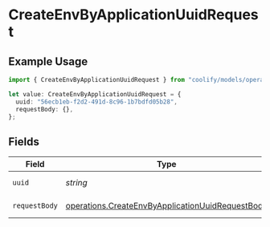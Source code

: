 # CreateEnvByApplicationUuidRequest

## Example Usage

```typescript
import { CreateEnvByApplicationUuidRequest } from "coolify/models/operations";

let value: CreateEnvByApplicationUuidRequest = {
  uuid: "56ecb1eb-f2d2-491d-8c96-1b7bdfd05b28",
  requestBody: {},
};
```

## Fields

| Field                                                                                                                | Type                                                                                                                 | Required                                                                                                             | Description                                                                                                          |
| -------------------------------------------------------------------------------------------------------------------- | -------------------------------------------------------------------------------------------------------------------- | -------------------------------------------------------------------------------------------------------------------- | -------------------------------------------------------------------------------------------------------------------- |
| `uuid`                                                                                                               | *string*                                                                                                             | :heavy_check_mark:                                                                                                   | UUID of the application.                                                                                             |
| `requestBody`                                                                                                        | [operations.CreateEnvByApplicationUuidRequestBody](../../models/operations/createenvbyapplicationuuidrequestbody.md) | :heavy_check_mark:                                                                                                   | Env created.                                                                                                         |